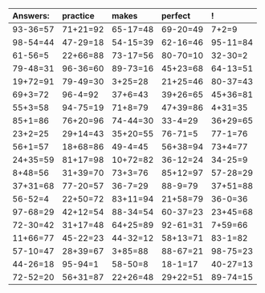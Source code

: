 | Answers: | practice | makes | perfect | ! |
| :--- | :--- | :--- | :--- | :--- |
| 93-36=57 | 71+21=92 | 65-17=48 | 69-20=49 | 7+2=9 | 
| 98-54=44 | 47-29=18 | 54-15=39 | 62-16=46 | 95-11=84 | 
| 61-56=5 | 22+66=88 | 73-17=56 | 80-70=10 | 32-30=2 | 
| 79-48=31 | 96-36=60 | 89-73=16 | 45+23=68 | 64-13=51 | 
| 19+72=91 | 79-49=30 | 3+25=28 | 21+25=46 | 80-37=43 | 
| 69+3=72 | 96-4=92 | 37+6=43 | 39+26=65 | 45+36=81 | 
| 55+3=58 | 94-75=19 | 71+8=79 | 47+39=86 | 4+31=35 | 
| 85+1=86 | 76+20=96 | 74-44=30 | 33-4=29 | 36+29=65 | 
| 23+2=25 | 29+14=43 | 35+20=55 | 76-71=5 | 77-1=76 | 
| 56+1=57 | 18+68=86 | 49-4=45 | 56+38=94 | 73+4=77 | 
| 24+35=59 | 81+17=98 | 10+72=82 | 36-12=24 | 34-25=9 | 
| 8+48=56 | 31+39=70 | 73+3=76 | 85+12=97 | 57-28=29 | 
| 37+31=68 | 77-20=57 | 36-7=29 | 88-9=79 | 37+51=88 | 
| 56-52=4 | 22+50=72 | 83+11=94 | 21+58=79 | 36-0=36 | 
| 97-68=29 | 42+12=54 | 88-34=54 | 60-37=23 | 23+45=68 | 
| 72-30=42 | 31+17=48 | 64+25=89 | 92-61=31 | 7+59=66 | 
| 11+66=77 | 45-22=23 | 44-32=12 | 58+13=71 | 83-1=82 | 
| 57-10=47 | 28+39=67 | 3+85=88 | 88-67=21 | 98-75=23 | 
| 44-26=18 | 95-94=1 | 58-50=8 | 18-1=17 | 40-27=13 | 
| 72-52=20 | 56+31=87 | 22+26=48 | 29+22=51 | 89-74=15 | 
